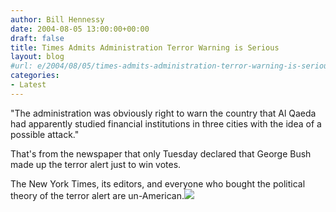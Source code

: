 ```yaml
---
author: Bill Hennessy
date: 2004-08-05 13:00:00+00:00
draft: false
title: Times Admits Administration Terror Warning is Serious
layout: blog
#url: e/2004/08/05/times-admits-administration-terror-warning-is-serious/
categories:
- Latest
---
```


"The administration was obviously right to warn the country that Al Qaeda had apparently studied financial institutions in three cities with the idea of a possible attack."  
  
That's from the newspaper that only Tuesday declared that George Bush made up the terror alert just to win votes.  
  
The New York Times, its editors, and everyone who bought the political theory of the terror alert are un-American.![](https://blog.billhennessy.com/aggbug.aspx?PostID=653)

